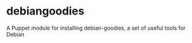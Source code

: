 debiangoodies
=============

A Puppet module for installing debian-goodies, a set of useful tools for Debian
